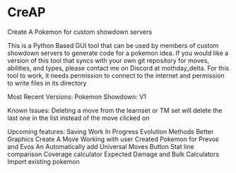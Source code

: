 # CreAP
Create A Pokemon for custom showdown servers

This is a Python Based GUI tool that can be used by members of custom showdown servers to generate code for a pokemon idea.
If you would like a version of this tool that syncs with your own git repository for moves, abilities, and types, please contact me on Discord at mothday_delta.
For this tool to work, it needs permission to connect to the internet and permission to write files in its directory

Most Recent Versions:
Pokemon Showdown: V1

Known Issues:
Deleting a move from the learnset or TM set will delete the last one in the list instead of the move clicked on

Upcoming features:
Saving Work In Progress
Evolution Methods
Better Graphics
Create A Move
Working with user Created Pokemon for Prevos and Evos
An Automatically add Universal Moves Button
Stat line comparison
Coverage calculator
Expected Damage and Bulk Calculators
Import existing pokemon

